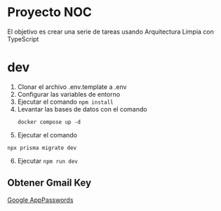 # Proyecto NOC

El objetivo es crear una serie de tareas usando Arquitectura Limpia con TypeScript

# dev
1. Clonar el archivo .env.template a .env
2. Configurar las variables de entorno
3. Ejecutar el comando ```npm install```
4. Levantar las bases de datos con el comando
   ```
   docker compose up -d
   ```
5. Ejecutar el comando
  ```
  npx prisma migrate dev
  ```
6. Ejecutar ```npm run dev```

## Obtener Gmail Key
[Google AppPasswords](https://myaccount.google.com/u/0/apppasswords)
